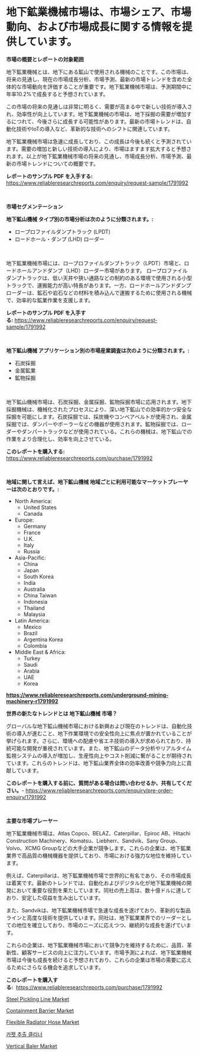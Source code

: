 <p><h1>地下鉱業機械市場は、市場シェア、市場動向、および市場成長に関する情報を提供しています。</h1></p><p><strong>市場の概要とレポートの対象範囲</strong></p>
<p><p>地下鉱業機械とは、地下にある鉱山で使用される機械のことです。この市場は、将来の見通し、現在の市場成長分析、市場予測、最新の市場トレンドを含めた全体的な市場動向を評価することが重要です。地下鉱業機械市場は、予測期間中に年率10.2%で成長すると予想されています。</p><p>この市場の将来の見通しは非常に明るく、需要が高まる中で新しい技術が導入され、効率性が向上しています。地下鉱業機械の市場は、地下採掘の需要が増加するにつれて、今後さらに成長する可能性があります。最新の市場トレンドは、自動化技術やIoTの導入など、革新的な技術へのシフトに関連しています。</p><p>地下鉱業機械市場は急速に成長しており、この成長は今後も続くと予測されています。需要の増加と新しい技術の導入により、市場はますます拡大すると予想されます。以上が地下鉱業機械市場の将来の見通し、市場成長分析、市場予測、最新の市場トレンドについての概要です。</p></p>
<p><strong>レポートのサンプル PDF を入手する:</strong> <a href="https://www.reliableresearchreports.com/enquiry/request-sample/1791992">https://www.reliableresearchreports.com/enquiry/request-sample/1791992</a></p>
<p>&nbsp;</p>
<p><strong>市場セグメンテーション</strong></p>
<p><strong>地下鉱山機械 タイプ別の市場分析は次のように分類されます。:</strong></p>
<p><ul><li>ロープロファイルダンプトラック (LPDT)</li><li>ロードホール・ダンプ (LHD) ローダー</li></ul></p>
<p>&nbsp;</p>
<p><p>地下鉱業機械市場には、ロープロファイルダンプトラック（LPDT）市場と、ロードホールアンドダンプ（LHD）ローダー市場があります。 ロープロファイルダンプトラックは、低い天井や狭い通路などの制約のある環境で使用される小型トラックで、運搬能力が高い特長があります。一方、ロードホールアンドダンプローダーは、鉱石や岩石などの材料を積み込んで運搬するために使用される機械で、効率的な鉱業作業を支援します。</p></p>
<p><strong>レポートのサンプル PDF を入手する:</strong>&nbsp;<a href="https://www.reliableresearchreports.com/enquiry/request-sample/1791992">https://www.reliableresearchreports.com/enquiry/request-sample/1791992</a></p>
<p>&nbsp;</p>
<p><strong> 地下鉱山機械 アプリケーション別の市場産業調査は次のように分類されます。:</strong></p>
<p><ul><li>石炭採掘</li><li>金属鉱業</li><li>鉱物採掘</li></ul></p>
<p>&nbsp;</p>
<p><p>地下鉱山機械市場は、石炭採掘、金属採掘、鉱物採掘市場に応用されます。地下採掘機械は、機械化されたプロセスにより、深い地下鉱山での効率的かつ安全な採掘を可能にします。石炭採掘では、採炭機やコンベアベルトが使用され、金属採掘では、ダンパーやボーラーなどの機器が使用されます。鉱物採掘では、ローダーやダンパートラックなどが使用されている。これらの機械は、地下鉱山での作業をより合理化し、効率を向上させている。</p></p>
<p><strong>このレポートを購入する:</strong>&nbsp; <a href="https://www.reliableresearchreports.com/purchase/1791992">https://www.reliableresearchreports.com/purchase/1791992</a></p>
<p>&nbsp;</p>
<p><strong>地域に関して言えば、地下鉱山機械 地域ごとに利用可能なマーケットプレーヤーは次のとおりです。:</strong></p>
<p><ul>
    <li>
        North America:
        <ul>
            <li>United States</li>
            <li>Canada</li>
        </ul>
    </li>
    <li>
        Europe:
        <ul>
            <li>Germany</li>
            <li>France</li>
            <li>U.K.</li>
            <li>Italy</li>
            <li>Russia</li>
        </ul>
    </li>
    <li>
        Asia-Pacific:
        <ul>
            <li>China</li>
            <li>Japan</li>
            <li>South Korea</li>
            <li>India</li>
            <li>Australia</li>
            <li>China Taiwan</li>
            <li>Indonesia</li>
            <li>Thailand</li>
            <li>Malaysia</li>
        </ul>
    </li>
    <li>
        Latin America:
        <ul>
            <li>Mexico</li>
            <li>Brazil</li>
            <li>Argentina Korea</li>
            <li>Colombia</li>
        </ul>
    </li>
    <li>
        Middle East & Africa:
        <ul>
            <li>Turkey</li>
            <li>Saudi</li>
            <li>Arabia</li>
            <li>UAE</li>
            <li>Korea</li>
        </ul>
    </li>
    </ul></p>
<p><strong><a href="https://www.reliableresearchreports.com/underground-mining-machinery-r1791992">https://www.reliableresearchreports.com/underground-mining-machinery-r1791992</a></strong>&nbsp;</p>
<p><strong>世界の新たなトレンドとは 地下鉱山機械 市場？</strong></p>
<p><p>グローバルな地下鉱山機械市場における新興および現在のトレンドは、自動化技術の導入が進むこと、地下作業環境での安全性向上に焦点が置かれていることが挙げられます。さらに、環境への配慮や省エネ技術の導入が求められており、持続可能な開発が重視されています。また、地下鉱山のデータ分析やリアルタイム監視システムの導入が増加し、生産性向上やコスト削減に繋がることが期待されています。これらのトレンドは、地下鉱山業界全体の効率改善や競争力向上に貢献しています。</p></p>
<p><strong>このレポートを購入する前に、質問がある場合は問い合わせるか、共有してください。</strong>- <a href="https://www.reliableresearchreports.com/enquiry/pre-order-enquiry/1791992">https://www.reliableresearchreports.com/enquiry/pre-order-enquiry/1791992</a></p>
<p>&nbsp;</p>
<p><strong>主要な市場プレーヤー</strong></p>
<p><p>地下鉱業機械市場は、Atlas Copco、BELAZ、Caterpillar、Epiroc AB、Hitachi Construction Machinery、Komatsu、Liebherr、Sandvik、Sany Group、Volvo、XCMG Groupなどの大手企業が競争します。これらの企業は、地下鉱業業界で高品質の機械機器を提供しており、市場における強力な地位を維持しています。</p><p>例えば、Caterpillarは、地下鉱業機械市場で世界的に有名であり、その市場成長は着実です。最新のトレンドでは、自動化およびデジタル化が地下鉱業機械の開発において重要な役割を果たしています。同社の売上高は、数十億ドルに達しており、安定した収益を生み出しています。</p><p>また、Sandvikは、地下鉱業機械市場で急速な成長を遂げており、革新的な製品ラインと高度な技術を提供しています。同社は、地下鉱業業界でのリーダーとしての地位を確立しており、市場のニーズに応えつつ、継続的な成長を遂げています。</p><p>これらの企業は、地下鉱業機械市場において競争力を維持するために、品質、革新性、顧客サービスの向上に注力しています。市場予測によれば、地下鉱業機械市場は今後も成長を続けると予想されており、これらの企業は市場の需要に応えるためにさらなる機会を追求しています。</p></p>
<p><strong>このレポートを購入する:</strong>&nbsp;&nbsp;<a href="https://www.reliableresearchreports.com/purchase/1791992">https://www.reliableresearchreports.com/purchase/1791992</a></p>
<p><p><a href="https://github.com/gulaimolin/Market-Research-Report-List-4/blob/main/steel-pickling-line-market.md">Steel Pickling Line Market</a></p><p><a href="https://issuu.com/reportprime-2/docs/containment-barrier-market-size-2030.pptx">Containment Barrier Market</a></p><p><a href="https://issuu.com/reportprime-2/docs/flexible-radiator-hose-market-size-2030.pptx">Flexible Radiator Hose Market</a></p><p><a href="https://github.com/lzrvbyqzftro57/Market-Research-Report-List-1/blob/main/506119827833.md">카펫 추출 클리너</a></p><p><a href="https://view.publitas.com/reportprime-1/vertical-baler-market-size-market-outlook-and-market-forecast-2024-to-2031/">Vertical Baler Market</a></p></p>